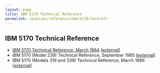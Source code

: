 ```yaml
---
layout: page
title: IBM 5170 Technical Reference
permalink: /pubs/pc/reference/ibm/5170/techref/
---
```


IBM 5170 Technical Reference
---

* [IBM 5170 Technical Reference, March 1984](1984-03/) [[external](http://www.minuszerodegrees.net/manuals/IBM_5170_Technical_Reference_1502243_MAR84.pdf)]
* IBM 5170 (Model 239) Technical Reference, September 1985 [[external](http://www.minuszerodegrees.net/manuals/IBM_5170_Technical_Reference_6280070_SEP85.pdf)]
* IBM 5170 (Models 319 and 339) Technical Reference, March 1986 [[external](http://bitsavers.trailing-edge.com/pdf/ibm/pc/at/6183355_PC_AT_Technical_Reference_Mar86.pdf)]

